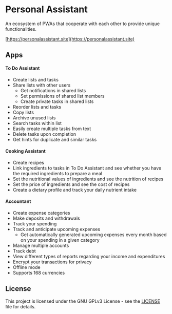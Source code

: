 # Personal Assistant

An ecosystem of PWAs that cooperate with each other to provide unique functionalities.

[https://personalassistant.site](https://personalassistant.site)

## Apps

#### To Do Assistant
* Create lists and tasks
* Share lists with other users
    * Get notifications in shared lists
    * Set permissions of shared list members
    * Create private tasks in shared lists
* Reorder lists and tasks
* Copy lists
* Archive unused lists
* Search tasks within list
* Easily create multiple tasks from text
* Delete tasks upon completion
* Get hints for duplicate and similar tasks

#### Cooking Assistant
* Create recipes
* Link ingredients to tasks in To Do Assistant and see whether you have the required ingredients to prepare a meal
* Set the nutritional values of ingredients and see the nutrition of recipes
* Set the price of ingredients and see the cost of recipes
* Create a dietary profile and track your daily nutrient intake

#### Accountant
* Create expense categories
* Make deposits and withdrawals
* Track your spending
* Track and anticipate upcoming expenses
    * Get automatically generated upcoming expenses every month based on your spending in a given category
* Manage multiple accounts
* Track debt
* View different types of reports regarding your income and expenditures
* Encrypt your transactions for privacy
* Offline mode
* Supports 168 currencies

## License

This project is licensed under the GNU GPLv3 License - see the [LICENSE](LICENSE) file for details.
